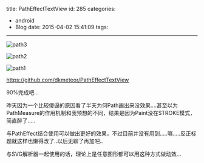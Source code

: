 title: PathEffectTextView
id: 285
categories:
  - android
  - Blog
date: 2015-04-02 15:41:09
tags:
---

![path3](/images/path_hello_world.gif)


![path2](/images/path_mulitpy.gif)


![path1](/images/path_single.gif)



https://github.com/dkmeteor/PathEffectTextView

90%完成吧...

昨天因为一个比较傻逼的原因看了半天为何Path画出来没效果....甚至以为PathMeasure的作用机制和我预想的不同，结果是因为Paint没在STROKE模式，简直醉了.....


与PathEffect结合使用可以做出更好的效果，不过目前并没有用到.....嘛.....反正标题就这样也懒得改了..以后无聊了再加吧..

与SVG解析器一起使用的话，理论上是任意图形都可以用这种方式做动效...
